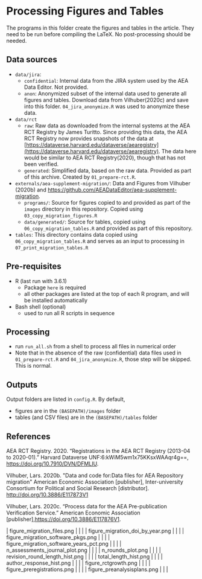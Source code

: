 Processing Figures and Tables
=============================
The programs in this folder create the figures and tables in the article. They need to be run before compiling the LaTeX. No post-processing should be needed.

Data sources
------------
- `data/jira`: 
   - `confidential`: Internal data from the JIRA system used by the AEA Data Editor. Not provided.
   - `anon`: Anonymized subset of the internal data used to generate all figures and tables. Download data from Vilhuber(2020c) and save into this folder. `04_jira_anonymize.R` was used to anonymize these data.
- `data/rct`
   - `raw`: Raw data as downloaded from the internal systems at the AEA RCT Registry by James Turitto. Since providing this data, the AEA RCT Registry now provides snapshots of the data at [https://dataverse.harvard.edu/dataverse/aearegistry](https://dataverse.harvard.edu/dataverse/aearegistry). The data here would be similar to AEA RCT Registry(2020), though that has not been verified.
   - `generated`: Simplified data, based on the raw data. Provided as part of this archive. Created by `01_prepare-rct.R`. 
- `externals/aea-supplement-migration/`: Data and Figures from Vilhuber (2020b) and https://github.com/AEADataEditor/aea-supplement-migration. 
   - `programs/`: Source for figures copied to and provided as part of the `images` directory in this repository. Copied using `03_copy_migration_figures.R`
   - `data/generated/`: Source for tables, copied using `06_copy_migration_tables.R` and provided as part of this repository. 
- `tables`: This directory contains data copied using `06_copy_migration_tables.R` and serves as an input to processing in `07_print_migration_tables.R`

Pre-requisites
--------------
- R (last run with 3.6.1)
  - Package `here` is required
  - all other packages are listed at the top of each R program, and will be installed automatically
- Bash shell (optional)
  - used to run all R scripts in sequence

Processing
----------

- run `run_all.sh` from a shell to process all files in numerical order
- Note that in the absence of the raw (confidential) data files used in `01_prepare-rct.R` and `04_jira_anonymize.R`, those step will be skipped. This is normal.

Outputs
-------
Output folders are listed in `config.R`. By default, 
 - figures are in the `(BASEPATH)/images` folder
 - tables (and CSV files) are in the `(BASEPATH)/tables` folder

References
----------
AEA RCT Registry. 2020. “Registrations   in   the   AEA   RCT   Registry   (2013-04 to 2020-01).” Harvard Dataverse UNF:6:kWiM5wm1x75KKsxWAAqr4g==, https://doi.org/10.7910/DVN/DFMLIU.

Vilhuber, Lars. 2020b. "Data and code for:Data files for AEA Repository migration" American Economic Association [publisher], Inter-university Consortium for Political and Social Research [distributor]. http://doi.org/10.3886/E117873V1

Vilhuber,  Lars. 2020c.  “Process  data  for  the AEA  Pre-publication  Verification  Service.” American Economic Association [publisher],https://doi.org/10.3886/E117876V1.


| figure_migration_files.png | | | 
| figure_migration_doi_by_year.png | | | 
| figure_migration_software_pkgs.png | | | 
| figure_migration_software_years_pct.png | | | 
| n_assessments_journal_plot.png | | | 
| n_rounds_plot.png | | | 
| revision_round_length_hist.png | | | 
| total_length_hist.png | | | 
| author_response_hist.png | | | 
| figure_rctgrowth.png | | | 
| figure_preregistrations.png | | | 
| figure_preanalysisplans.png | | | 
